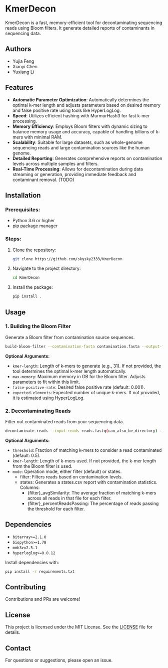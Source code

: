 # KmerDecon

KmerDecon is a fast, memory-efficient tool for decontaminating sequencing reads using Bloom filters. It generate detailed reports of contaminants in sequencing data.
## Authors
- Yujia Feng
- Xiaoyi Chen
- Yuxiang Li

## Features

- **Automatic Parameter Optimization**: Automatically determines the optimal k-mer length and adjusts parameters based on desired memory and false positive rate using tools like HyperLogLog.
- **Speed**: Utilizes efficient hashing with MurmurHash3 for fast k-mer processing.
- **Memory Efficiency**: Employs Bloom filters with dynamic sizing to balance memory usage and accuracy, capable of handling billions of k-mers with minimal RAM.
- **Scalability**: Suitable for large datasets, such as whole-genome sequencing reads and large contamination sources like the human genome.
- **Detailed Reporting**: Generates comprehensive reports on contamination levels across multiple samples and filters.
- **Real-Time Processing**: Allows for decontamination during data streaming or generation, providing immediate feedback and contaminant removal. (TODO)

## Installation

### Prerequisites:

- Python 3.6 or higher
- pip package manager

### Steps:

1. Clone the repository:

    ```bash
    git clone https://github.com/skysky2333/KmerDecon
    ```

2. Navigate to the project directory:

    ```bash
    cd KmerDecon
    ```

3. Install the package:

    ```bash
    pip install .
    ```

## Usage

### 1. Building the Bloom Filter

Generate a Bloom filter from contamination source sequences.

```bash
build-bloom-filter --contamination-fasta contamination.fasta --output-filter contamination_filter.bf
```

**Optional Arguments:**

- `kmer-length`: Length of k-mers to generate (e.g., 31). If not provided, the tool determines the optimal k-mer length automatically.
- `max-memory`: Maximum memory in GB for the Bloom filter. Adjusts parameters to fit within this limit.
- `false-positive-rate`: Desired false positive rate (default: 0.001).
- `expected-elements`: Expected number of unique k-mers. If not provided, it is estimated using HyperLogLog.

### 2. Decontaminating Reads

Filter out contaminated reads from your sequencing data.

```bash
decontaminate-reads --input-reads reads.fastq(can_also_be_directory) --bloom-filter contamination_filter.bf(can_also_be_directory) --output-dir output_directory
```

**Optional Arguments:**

- `threshold`: Fraction of matching k-mers to consider a read contaminated (default: 0.5).
- `kmer-length`: Length of k-mers used. If not provided, the k-mer length from the Bloom filter is used.
- `mode`: Operation mode, either filter (default) or states.
  - filter: Filters reads based on contamination levels.
  - states: Generates a states.csv report with contamination statistics. Columns:
	- {filter}_avgSimilarity: The average fraction of matching k-mers across all reads in that file for each filter.
	- {filter}_percentReadsPassing: The percentage of reads passing the threshold for each filter.


## Dependencies

- `bitarray>=2.1.0`
- `biopython>=1.78`
- `mmh3>=2.5.1`
- `hyperloglog>=0.0.12`

Install dependencies with:

```bash
pip install -r requirements.txt
```

## Contributing

Contributions and PRs are welcome!

## License

This project is licensed under the MIT License. See the [LICENSE](LICENSE) file for details.

## Contact

For questions or suggestions, please open an issue.

